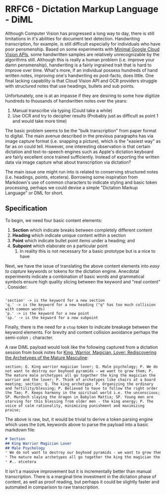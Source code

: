 # RRFC6 - Dictation Markup Language - DiML
Although Computer Vision has progressed a long way to day, there is still limitations in it's abilities for document text detection.  Handwriting transcription, for example, is still difficult especially for individuals who have poor pensmenship. Based on some experiments with [Minimal Google Cloud Vision APIs](https://github.com/aquaflamingo/gcloud-minimal-vision-apis-text-detection), some handwritten samples are relatively unrecognizable by the algorithms still. Although this is really a human problem (i.e. improve your damn pensmenship), handwriting is a fairly ingrained trait that is hard to improve over time. What's more, if an individual possess hundreds of hand written notes, improving one's handwriting ex post-facto, does little. One final lacking capability is that Cloud Vision API and OCR providers struggle with structured notes that use headings, bullets and sub points. 

Unfortunately, one is at an impasse if they are desiring to some how digitize hundreds to thousands of handwritten notes over the years: 
1. Manual transcribe via typing (Could take a while)
2. Use OCR and try to decipher results (Probably just as difficult as point 1 and would take more time)

The basic problem seems to be the "bulk transcription" from paper format to digital. The main avenue described in the previous paragraphs has via image capture format (i.e. snapping a picture), which is the "easiest way" as far as on could tell. However, one interesting observation is that certain dictation and text-to-speech engines such as Apple's dictation keyboard are fairly excellent once trained sufficiently. Instead of exporting the written data via image capture what about transcription via dictation? 

The main issue one might run into is related to conserving structured notes (i.e. headings, points, etcetera). Borrowing some inspiration from Markdown's use of common characters to indicate styling and basic token processing, perhaps we could devise a simple "Dictation Markup Language" or DML for short.

## Specification
To begin, we need four basic content elements:
1. **Section** which indicate breaks between completely different content
2. **Heading** which indicate unique content within a section
3. **Point** which indicate bullet point items under a heading; and
4. **Subpoint** which elaborate on a particular point
	1. In reality this is not necessary for a basic prototype but is a nice to have

Next, we have the issue of translating the above content elements into *easy to capture* keywords or tokens for the dictation engine. Anecdotal experiments indicate a combination of basic words and grammatical symbols ensure high quality slicing between the keyword and "real content" . Consider:

```diml

'section' -> is the keyword for a new section
'q.' -> is the keyword for a new heading ("q" has too much collision with common words)
'p.' -> is the keyword for a new point
'sp.' -> is the keyword for a new subpoint
```

Finally, there is the need for a `stop` token to indicate breakage between the keyword elements. For brevity and content collision avoidance perhaps the semi-colon `;` character. 

A raw DiML payload would look like the following captured from a dictation session from book notes for [King, Warrior, Magician, Lover: Rediscovering the Archetypes of the Mature Masculine](https://archive.org/details/kingwarriormagic00moor_1):
```diml
section; Q. King warrior magician lover; Q. Male psychology; P. We do not want to destroy our boyhood pyramids – we want to grow them; P. The mature male archetypes all go together the king the magician the warrior and the lover; P. Think of archetypes like chairs at a board meeting; section; Q. The king archetype; P. Organizing the ordinary and fertility/blessing; P. Believed to have to follow the right order the Tao; P. Keeps harmony in the spiritual world i.e. the unconscious; SP. Murdoch slaying the dragon in Babylon Mattia; SP. Young men are starving for this blessing from older men - the king energy; P. The voice of calm rationality, minimizing punishment and maximizing praise; 
```

The above is raw, but, it would be trivial to derive a token parsing engine which uses the `DiML` keywords above to parse the payload into a basic markdown file:

```markdown
# Section
## King Warrior Magician Lover
## Male Psychology
* We do not want to destroy our boyhood pyramids - we want to grow them
* The mature male archetypes all go together the king the magician the warrior and lover
* #.. etcetera
```

It isn't a massive improvement but it is incrementally better than manual transcription. There is a marginal time investment in the dictation phase of content, as well as proof reading, but perhaps it could be slightly faster and automated in comparison to raw transcription. 

